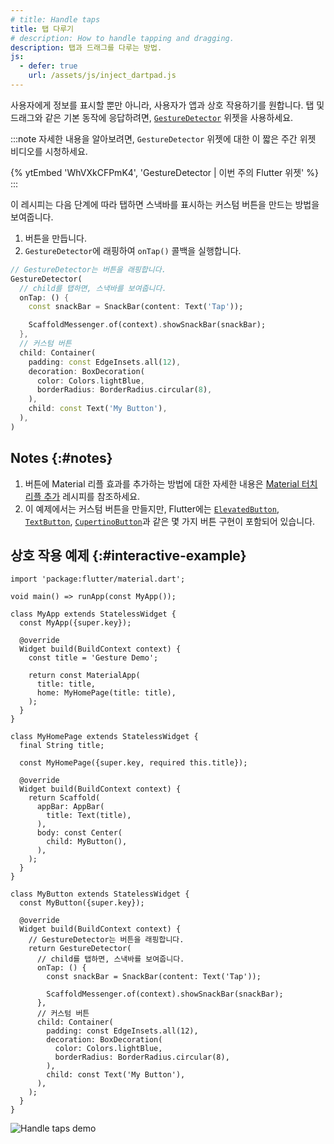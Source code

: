 ```yaml
---
# title: Handle taps
title: 탭 다루기
# description: How to handle tapping and dragging.
description: 탭과 드래그를 다루는 방법.
js:
  - defer: true
    url: /assets/js/inject_dartpad.js
---
```


<?code-excerpt path-base="cookbook/gestures/handling_taps/"?>

사용자에게 정보를 표시할 뿐만 아니라, 사용자가 앱과 상호 작용하기를 원합니다. 
탭 및 드래그와 같은 기본 동작에 응답하려면, [`GestureDetector`][] 위젯을 사용하세요.

:::note
자세한 내용을 알아보려면, `GestureDetector` 위젯에 대한 이 짧은 주간 위젯 비디오를 시청하세요.

{% ytEmbed 'WhVXkCFPmK4', 'GestureDetector | 이번 주의 Flutter 위젯' %}
:::

이 레시피는 다음 단계에 따라 탭하면 스낵바를 표시하는 커스텀 버튼을 만드는 방법을 보여줍니다.

  1. 버튼을 만듭니다.
  2. `GestureDetector`에 래핑하여 `onTap()` 콜백을 실행합니다.

<?code-excerpt "lib/main.dart (GestureDetector)" replace="/return //g;/^\);$/)/g"?>
```dart
// GestureDetector는 버튼을 래핑합니다.
GestureDetector(
  // child를 탭하면, 스낵바를 보여줍니다.
  onTap: () {
    const snackBar = SnackBar(content: Text('Tap'));

    ScaffoldMessenger.of(context).showSnackBar(snackBar);
  },
  // 커스텀 버튼
  child: Container(
    padding: const EdgeInsets.all(12),
    decoration: BoxDecoration(
      color: Colors.lightBlue,
      borderRadius: BorderRadius.circular(8),
    ),
    child: const Text('My Button'),
  ),
)
```

## Notes {:#notes}

  1. 버튼에 Material 리플 효과를 추가하는 방법에 대한 자세한 내용은 
     [Material 터치 리플 추가][Add Material touch ripples] 레시피를 참조하세요.
  2. 이 예제에서는 커스텀 버튼을 만들지만, 
     Flutter에는 [`ElevatedButton`][], [`TextButton`][], [`CupertinoButton`][]과 같은 
     몇 가지 버튼 구현이 포함되어 있습니다.

## 상호 작용 예제 {:#interactive-example}

<?code-excerpt "lib/main.dart"?>
```dartpad title="Flutter tap handling hands-on example in DartPad" run="true"
import 'package:flutter/material.dart';

void main() => runApp(const MyApp());

class MyApp extends StatelessWidget {
  const MyApp({super.key});

  @override
  Widget build(BuildContext context) {
    const title = 'Gesture Demo';

    return const MaterialApp(
      title: title,
      home: MyHomePage(title: title),
    );
  }
}

class MyHomePage extends StatelessWidget {
  final String title;

  const MyHomePage({super.key, required this.title});

  @override
  Widget build(BuildContext context) {
    return Scaffold(
      appBar: AppBar(
        title: Text(title),
      ),
      body: const Center(
        child: MyButton(),
      ),
    );
  }
}

class MyButton extends StatelessWidget {
  const MyButton({super.key});

  @override
  Widget build(BuildContext context) {
    // GestureDetector는 버튼을 래핑합니다.
    return GestureDetector(
      // child를 탭하면, 스낵바를 보여줍니다.
      onTap: () {
        const snackBar = SnackBar(content: Text('Tap'));

        ScaffoldMessenger.of(context).showSnackBar(snackBar);
      },
      // 커스텀 버튼
      child: Container(
        padding: const EdgeInsets.all(12),
        decoration: BoxDecoration(
          color: Colors.lightBlue,
          borderRadius: BorderRadius.circular(8),
        ),
        child: const Text('My Button'),
      ),
    );
  }
}
```

<noscript>
  <img src="/assets/images/docs/cookbook/handling-taps.gif" alt="Handle taps demo" class="site-mobile-screenshot" />
</noscript>

[Add Material touch ripples]: /cookbook/gestures/ripples
[`CupertinoButton`]: {{site.api}}/flutter/cupertino/CupertinoButton-class.html
[`TextButton`]: {{site.api}}/flutter/material/TextButton-class.html
[`GestureDetector`]: {{site.api}}/flutter/widgets/GestureDetector-class.html
[`ElevatedButton`]: {{site.api}}/flutter/material/ElevatedButton-class.html
